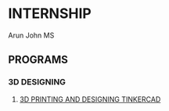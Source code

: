 # INTERNSHIP
Arun John MS

## PROGRAMS
### 3D DESIGNING
1. [3D PRINTING AND DESIGNING TINKERCAD](https://github.com/Runa8147/Internship2024/blob/main/house3d.png)
